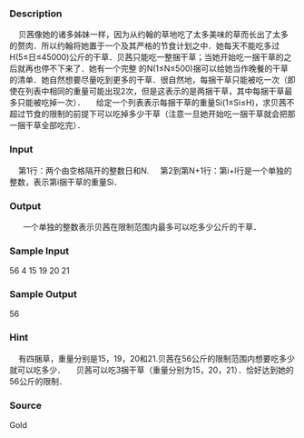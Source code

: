 
### Description
    贝茜像她的诸多姊妹一样，因为从约翰的草地吃了太多美味的草而长出了太多的赘肉．所以约翰将她置于一个及其严格的节食计划之中．她每天不能吃多过H(5≤日≤45000)公斤的干草．贝茜只能吃一整捆干草；当她开始吃一捆干草的之后就再也停不下来了．她有一个完整
的N(1≤N≤500)捆可以给她当作晚餐的干草的清单．她自然想要尽量吃到更多的干草．很自然地，每捆干草只能被吃一次（即使在列表中相同的重量可能出现2次，但是这表示的是两捆干草，其中每捆干草最多只能被吃掉一次）．
    给定一个列表表示每捆干草的重量Si(1≤Si≤H)，求贝茜不超过节食的限制的前提下可以吃掉多少干草（注意一旦她开始吃一捆干草就会把那一捆干草全部吃完）．
### Input
    第1行：两个由空格隔开的整数日和N.
    第2到第N+1行：第i+l行是一个单独的整数，表示第i捆干草的重量Si．
### Output
 
    一个单独的整数表示贝茜在限制范围内最多可以吃多少公斤的干草．
### Sample Input
56 4
15
19
20
21
### Sample Output
56
### Hint
    有四捆草，重量分别是15，19，20和21.贝茜在56公斤的限制范围内想要吃多少就可以吃多少．
    贝茜可以吃3捆干草（重量分别为15，20，21）．恰好达到她的56公斤的限制．

### Source
Gold